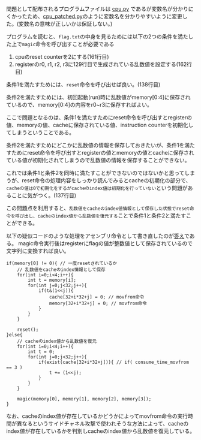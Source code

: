 問題として配布されるプログラムファイルは [cpu.py](./cpu.py) であるが変数名が分かりにくかったため、[cpu_patched.py](./cpu_patched.py)のように変数名を分かりやすいように変更した。(変数名の意味が正しいかは保証しない。)


プログラムを読むと、`flag.txt`の中身を見るためには以下の2つの条件を満たした上で`magic`命令を呼び出すことが必要である
1. cpuのreset counterを2にする(161行目)
2. registerのr0, r1, r2, r3に129行目で生成されている乱数値を設定する(162行目)

条件1を満たすためには、`reset`命令を呼び出せば良い。(138行目)

条件2を満たすためには、初回起動(run)時に乱数値がmemory[0:4]に保存されているので、memory[0:4]の内容をr0~r3に保存すればよい。


ここで問題となるのは、条件1を満たすためにreset命令を呼び出すとregisterの値、memoryの値、cacheに保存されている値、instruction counterを初期化してしまうということである。

条件2を満たすためにどこかに乱数値の情報を保存しておきたいが、条件1を満たすためにreset命令を呼び出すとregisterの値とmemoryの値とcacheに保存されている値が初期化されてしまうので乱数値の情報を保存することができない。

これでは条件1と条件2を同時に満たすことができないのではないかと思ってしまうが、reset命令の処理内容をしっかり読んでみるとcacheの初期化の部分で、`cacheの値は0で初期化をするがcacheのindex値は初期化を行っていない`という問題があることに気がつく。(137行目)

この問題点を利用すると、`乱数値をcacheのindex値情報として保存した状態でreset命令を呼び出し、cacheのindex値から乱数値を復元する`ことで条件1と条件2と満たすことができる。

以下の疑似コードのような処理をアセンブリ命令として書き直したのが[答え](./poc.txt)である。
magic命令実行後はregisterにflagの値が整数値として保存されているので文字列に変換すれば良い。

```
if(memory[0] != 0){ // 一度resetされているか
    // 乱数値をcacheのindex情報として保存
    for(int i=0;i<4;i++){
    	int t = memory[i];
        for(int j=0;j<32;j++){
            if(t&(1<<j)){
                cache[32+i*32+j] = 0; // movfrom命令
                memory[32+i*32+j] = 0; // movfrom命令
            }
        }
    }

    reset();
}else{
    // cacheのindex値から乱数値を復元
    for(int i=0;i<4;i++){
        int t = 0;
        for(int j=0;j<32;j++){
            if(exist(cache[32+i*32+j])){ // if( consume_time_movfrom == 3 )
                t += (1<<j);
            }
        }
    }

    magic(memory[0], memory[1], memory[2], memory[3]);
}

```

なお、cacheのindex値が存在しているかどうかによってmovfrom命令の実行時間が異なるというサイドチャネル攻撃で使われそうな方法によって、cacheのindex値が存在しているかを判別しcacheのindex値から乱数値を復元している。